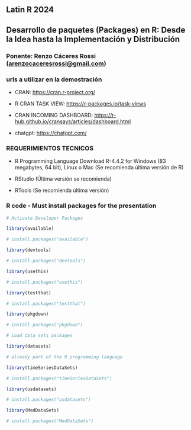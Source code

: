 ## Latin R 2024
## Desarrollo de paquetes (Packages) en R: Desde la Idea hasta la Implementación y Distribución
### Ponente: Renzo Cáceres Rossi (arenzocaceresrossi@gmail.com)

### urls a utilizar en la demostración

- CRAN: https://cran.r-project.org/

- R CRAN TASK VIEW: https://r-packages.io/task-views

- CRAN INCOMING DASHBOARD: https://r-hub.github.io/cransays/articles/dashboard.html

- chatgpt: https://chatgpt.com/


### REQUERIMIENTOS TECNICOS

- R Programming Language Download R-4.4.2 for Windows (83 megabytes, 64 bit), Linux o Mac
(Se recomienda última versión de R)

- RStudio (Última versión se recomienda)

- RTools (Se recomienda última versión)

### R code - Must install packages for the presentation

```R
# Activate Developer Packages

library(available)

# install.packages("available")

library(devtools)

# install.packages("devtools")

library(usethis)

# install.packages("usethis")

library(testthat)

# install.packages("testthat")

library(pkgdown)

# install.packages("pkgdown")

# Load data sets packages

library(datasets)

# already part of the R programming language

library(timeSeriesDataSets)

# install.packages("timeSeriesDataSets")

library(usdatasets)

# install.packages("usdatasets")

library(MedDataSets)

# install.packages("MedDataSets")

```

